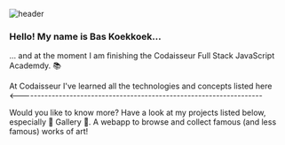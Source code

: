 ![header](https://i.ibb.co/dmvvm45/header.png)

### Hello! My name is Bas Koekkoek...

... and at the moment I am finishing the Codaisseur Full Stack JavaScript Academdy. :books:

At Codaisseur I've learned all the technologies and concepts listed here <br/>
<--------------------------------------------------------------------

Would you like to know more? Have a look at my projects listed below, especially :art: Gallery :art:. A webapp to browse and collect famous (and less famous) works of art!  

